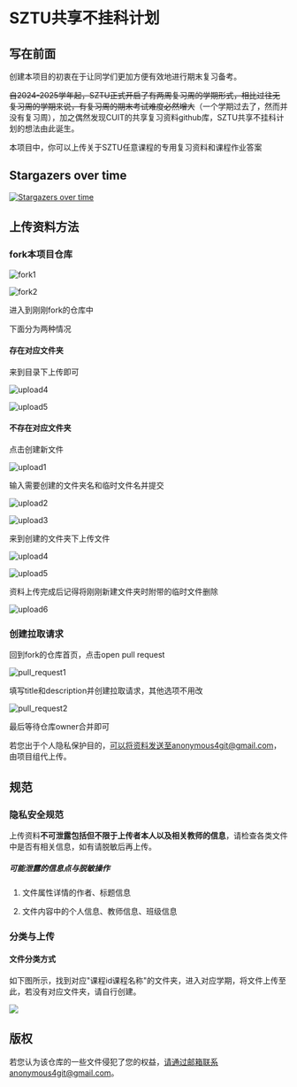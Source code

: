 # SZTU共享不挂科计划

## 写在前面

创建本项目的初衷在于让同学们更加方便有效地进行期末复习备考。

~~自2024-2025学年起，SZTU正式开启了有两周复习周的学期形式，相比过往无复习周的学期来说，有复习周的期末考试难度必然增大~~（一个学期过去了，然而并没有复习周），加之偶然发现CUIT的共享复习资料github库，SZTU共享不挂科计划的想法由此诞生。

本项目中，你可以上传关于SZTU任意课程的专用复习资料和课程作业答案

## Stargazers over time
[![Stargazers over time](https://starchart.cc/Git4sztu/SZTU_Exam_Not_Fail_Plan.svg?variant=adaptive)](https://starchart.cc/Git4sztu/SZTU_Exam_Not_Fail_Plan)

## 上传资料方法

### fork本项目仓库

![fork1](./img/fork1.png)



![fork2](./img/fork2.png)

进入到刚刚fork的仓库中

下面分为两种情况

#### 存在对应文件夹

来到目录下上传即可

![upload4](./img/upload4.png)

![upload5](./img/upload5.png)

#### 不存在对应文件夹

点击创建新文件

![upload1](./img/upload1.png)



输入需要创建的文件夹名和临时文件名并提交

![upload2](./img/upload2.png)

![upload3](./img/upload3.png)

来到创建的文件夹下上传文件

![upload4](./img/upload4.png)

![upload5](./img/upload5.png)

资料上传完成后记得将刚刚新建文件夹时附带的临时文件删除

![upload6](./img/upload6.png)

### 创建拉取请求

回到fork的仓库首页，点击open pull request

![pull_request1](./img/pull_request1.png)



填写title和description并创建拉取请求，其他选项不用改

![pull_request2](./img/pull_request2.png)



最后等待仓库owner合并即可





若您出于个人隐私保护目的，可以将资料发送至anonymous4git@gmail.com，由项目组代上传。





## 规范

### 隐私安全规范



上传资料**不可泄露包括但不限于上传者本人以及相关教师的信息**，请检查各类文件中是否有相关信息，如有请脱敏后再上传。

##### 可能泄露的信息点与脱敏操作

1. 文件属性详情的作者、标题信息

2. 文件内容中的个人信息、教师信息、班级信息

### 分类与上传

#### 文件分类方式

如下图所示，找到对应"课程id课程名称"的文件夹，进入对应学期，将文件上传至此，若没有对应文件夹，请自行创建。

![](./img/tree.png)



## 版权

若您认为该仓库的一些文件侵犯了您的权益，请通过邮箱联系anonymous4git@gmail.com。
